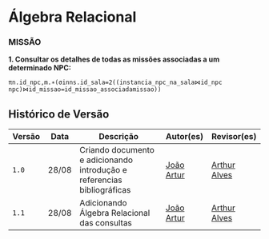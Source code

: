 # Álgebra Relacional


### MISSÃO

**1. Consultar os detalhes de todas as missões associadas a um determinado NPC:**

```πn.id_npc,m.∗​(σinns.id_sala=2​((instancia_npc_na_sala⋈id_npc​npc)⋈id_missao=id_missao_associada​missao))```

## <a>Histórico de Versão</a>

| Versão| Data | Descrição  | Autor(es)  | Revisor(es) |
| ----- |----- | ---------- | ---------- | ----------- | 
| `1.0` | 28/08 | Criando documento e adicionando introdução e referencias bibliográficas| [João Artur](https://github.com/joao-artl) | [Arthur Alves](https://github.com/arthrok)|
| `1.1` | 28/08 | Adicionando Álgebra Relacional das consultas| [João Artur](https://github.com/joao-artl) | [Arthur Alves](https://github.com/arthrok)|
